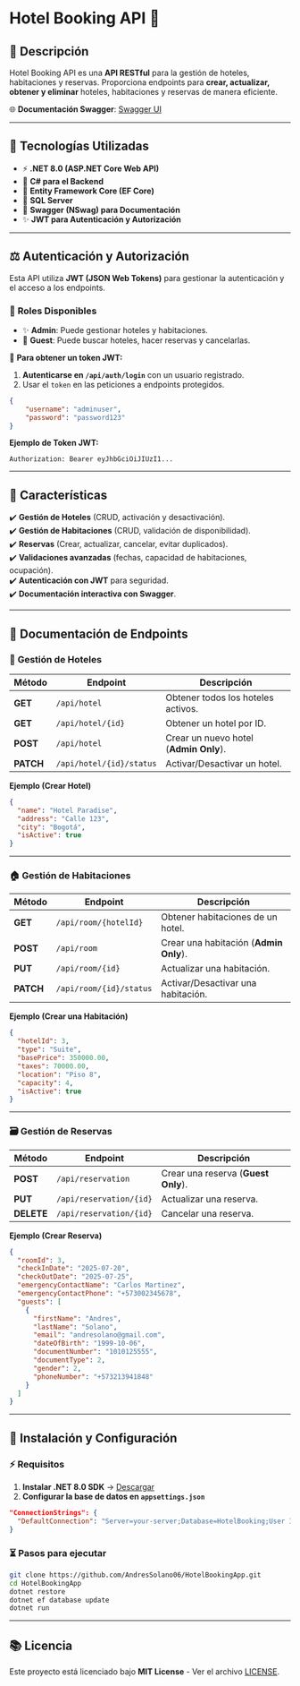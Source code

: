 # **Hotel Booking API** 🏨

## 📌 **Descripción**
Hotel Booking API es una **API RESTful** para la gestión de hoteles, habitaciones y reservas. Proporciona endpoints para **crear, actualizar, obtener y eliminar** hoteles, habitaciones y reservas de manera eficiente.

🌐 **Documentación Swagger**: [Swagger UI](https://hotelbookingazure.azurewebsites.net/swagger/index.html)

---

## 🏰 **Tecnologías Utilizadas**
- ⚡ **.NET 8.0 (ASP.NET Core Web API)**
- 💪 **C# para el Backend**
- 💪 **Entity Framework Core (EF Core)**
- 📂 **SQL Server**
- 🔎 **Swagger (NSwag) para Documentación**
- ✨ **JWT para Autenticación y Autorización**

---

## ⚖️ **Autenticación y Autorización**
Esta API utiliza **JWT (JSON Web Tokens)** para gestionar la autenticación y el acceso a los endpoints.

### 🔑 **Roles Disponibles**
- ✨ **Admin**: Puede gestionar hoteles y habitaciones.
- 🛌 **Guest**: Puede buscar hoteles, hacer reservas y cancelarlas.

🔗 **Para obtener un token JWT:**
1. **Autenticarse en `/api/auth/login`** con un usuario registrado.
2. Usar el `token` en las peticiones a endpoints protegidos.

```json
{
    "username": "adminuser",
    "password": "password123"
}
```

**Ejemplo de Token JWT:**
```http
Authorization: Bearer eyJhbGciOiJIUzI1...
```

---

## 🚀 **Características**
✔️ **Gestión de Hoteles** (CRUD, activación y desactivación).  
✔️ **Gestión de Habitaciones** (CRUD, validación de disponibilidad).  
✔️ **Reservas** (Crear, actualizar, cancelar, evitar duplicados).  
✔️ **Validaciones avanzadas** (fechas, capacidad de habitaciones, ocupación).  
✔️ **Autenticación con JWT** para seguridad.  
✔️ **Documentación interactiva con Swagger**.  

---

## 📂 **Documentación de Endpoints**

### 🏨 **Gestión de Hoteles**
| Método  | Endpoint             | Descripción |
|---------|---------------------|-------------|
| **GET** | `/api/hotel`        | Obtener todos los hoteles activos. |
| **GET** | `/api/hotel/{id}`   | Obtener un hotel por ID. |
| **POST** | `/api/hotel`        | Crear un nuevo hotel (**Admin Only**). |
| **PATCH** | `/api/hotel/{id}/status` | Activar/Desactivar un hotel. |

**Ejemplo (Crear Hotel)**
```json
{
  "name": "Hotel Paradise",
  "address": "Calle 123",
  "city": "Bogotá",
  "isActive": true
}
```

---

### 🏠 **Gestión de Habitaciones**
| Método  | Endpoint          | Descripción |
|---------|----------------|-------------|
| **GET** | `/api/room/{hotelId}`  | Obtener habitaciones de un hotel. |
| **POST** | `/api/room`  | Crear una habitación (**Admin Only**). |
| **PUT** | `/api/room/{id}` | Actualizar una habitación. |
| **PATCH** | `/api/room/{id}/status` | Activar/Desactivar una habitación. |

**Ejemplo (Crear una Habitación)**
```json
{
  "hotelId": 3,
  "type": "Suite",
  "basePrice": 350000.00,
  "taxes": 70000.00,
  "location": "Piso 8",
  "capacity": 4,
  "isActive": true
}
```

---

### 🗃️ **Gestión de Reservas**
| Método  | Endpoint                | Descripción |
|---------|------------------------|-------------|
| **POST** | `/api/reservation`     | Crear una reserva (**Guest Only**). |
| **PUT** | `/api/reservation/{id}` | Actualizar una reserva. |
| **DELETE** | `/api/reservation/{id}` | Cancelar una reserva. |

**Ejemplo (Crear Reserva)**
```json
{
  "roomId": 3,
  "checkInDate": "2025-07-20",
  "checkOutDate": "2025-07-25",
  "emergencyContactName": "Carlos Martinez",
  "emergencyContactPhone": "+573002345678",
  "guests": [
    {
      "firstName": "Andres",
      "lastName": "Solano",
      "email": "andresolano@gmail.com",
      "dateOfBirth": "1999-10-06",
      "documentNumber": "1010125555",
      "documentType": 2,
      "gender": 2,
      "phoneNumber": "+573213941848"
    }
  ]
}
```

---

## 🔧 **Instalación y Configuración**
### ⚡ **Requisitos**
1. **Instalar .NET 8.0 SDK** → [Descargar](https://dotnet.microsoft.com/en-us/download/dotnet/8.0)  
2. **Configurar la base de datos en `appsettings.json`**
```json
"ConnectionStrings": {
  "DefaultConnection": "Server=your-server;Database=HotelBooking;User Id=your-user;Password=your-password;"
}
```

### ⏳ **Pasos para ejecutar**
```sh
git clone https://github.com/AndresSolano06/HotelBookingApp.git
cd HotelBookingApp
dotnet restore
dotnet ef database update
dotnet run
```

---

## 📚 **Licencia**
Este proyecto está licenciado bajo **MIT License** - Ver el archivo [LICENSE](LICENSE).

